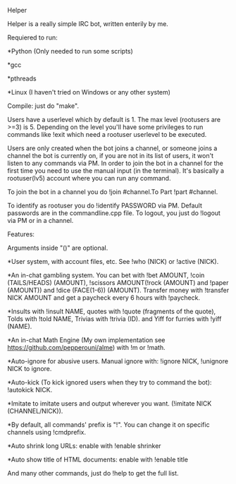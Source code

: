Helper

Helper is a really simple IRC bot, written enterily by me.

Requiered to run:

*Python (Only needed to run some scripts)

*gcc

*pthreads

*Linux (I haven't tried on Windows or any other system)

Compile:
just do "make".

Users have a userlevel which by default is 1. The max level (rootusers are >=3) is 5. Depending on the level you'll have some privileges to run
commands like !exit which need a rootuser userlevel to be executed.

Users are only created when the bot joins a channel, or someone joins a channel the bot is currently on, if you are not
in its list of users, it won't listen to any commands via PM. In order to join the bot in a channel for the first time you need to
use the manual input (in the terminal). It's basically a rootuser(lv5) account where you can run any command.

To join the bot in a channel you do !join #channel.To Part !part #channel.

To identify as rootuser you do !identify PASSWORD via PM. Default passwords are in the commandline.cpp file.
To logout, you just do !logout via PM or in a channel.

Features:

Arguments inside "()" are optional.

*User system, with account files, etc. See !who (NICK) or !active (NICK).

*An in-chat gambling system. You can bet with !bet AMOUNT, !coin (TAILS/HEADS) (AMOUNT), !scissors AMOUNT(!rock (AMOUNT) and !paper (AMOUNT))
and !dice (FACE(1-6)) (AMOUNT). Transfer money with !transfer NICK AMOUNT and get a paycheck every 6 hours with !paycheck.

*Insults with !insult NAME, quotes with !quote (fragments of the quote), Tolds with !told NAME, Trivias with !trivia (ID).
and Yiff for furries with !yiff (NAME).

*An in-chat Math Engine (My own implementation see https://github.com/pepperouni/alme) with !m or !math.

*Auto-ignore for abusive users. Manual ignore with: !ignore NICK, !unignore NICK to ignore.

*Auto-kick (To kick ignored users when they try to command the bot): !autokick NICK.

*Imitate to imitate users and output wherever you want. (!imitate NICK (CHANNEL/NICK)).

*By default, all commands' prefix is "!". You can change it on specific channels using !cmdprefix.

*Auto shrink long URLs: enable with !enable shrinker

*Auto show title of HTML documents: enable with !enable title

And many other commands, just do !help to get the full list.
